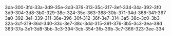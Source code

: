 3da-300-3fd-33a-3d9-35e-3d3-376-313-35c-317-3ef-334-34a-392-3f0
3d9-304-3d8-3b0-329-38c-324-35c-363-388-30b-371-34d-368-341-367
3a0-392-3e1-339-311-36e-396-30f-312-36f-3e7-314-3a5-38c-3c0-3b3
32a-3cf-319-36d-340-33c-3e7-38c-3dd-315-391-376-3b5-3c3-3ea-38d
363-37a-3e1-3d8-3bb-3c3-394-3cb-354-3fb-39b-3c7-366-323-3ee-334
